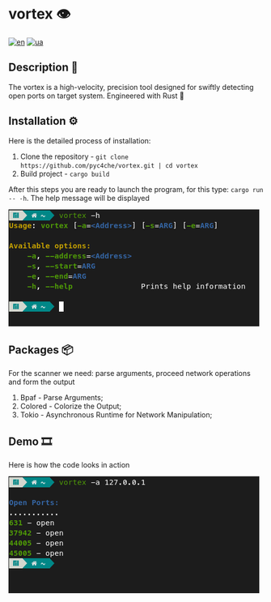 # vortex 👁️

[![en](https://img.shields.io/badge/lang-en-red.svg)](/README.md)
[![ua](https://img.shields.io/badge/lang-ua-green.svg)](/readmes/README.ua.md)

## Description 📄

The vortex is a high-velocity, precision tool designed for swiftly detecting open ports on target system. Engineered with Rust 🦀

## Installation ⚙️

Here is the detailed process of installation:

1. Clone the repository - `git clone https://github.com/pyc4che/vortex.git | cd vortex`
2. Build project - `cargo build`

After this steps you are ready to launch the program, for this type: `cargo run -- -h`. The help message will be displayed

![help](/imgs/help.png)

## Packages 📦

For the scanner we need: parse arguments, proceed network operations and form the output

1. Bpaf - Parse Arguments;
2. Colored - Colorize the Output;
3. Tokio - Asynchronous Runtime for Network Manipulation;

## Demo 🎞️

Here is how the code looks in action

![demo](/imgs/demo.png)
